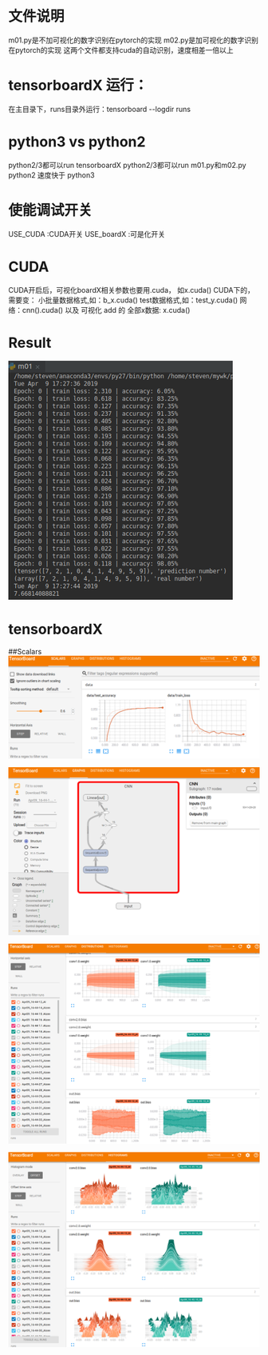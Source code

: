 # 文件说明
m01.py是不加可视化的数字识别在pytorch的实现
m02.py是加可视化的数字识别在pytorch的实现
这两个文件都支持cuda的自动识别，速度相差一倍以上

# tensorboardX 运行：
在主目录下，runs目录外运行：tensorboard --logdir runs

# python3 vs python2
python2/3都可以run tensorboardX
python2/3都可以run m01.py和m02.py
python2 速度快于 python3

# 使能调试开关
USE_CUDA    :CUDA开关 
USE_boardX  :可是化开关

# CUDA
CUDA开启后，可视化boardX相关参数也要用.cuda， 如x.cuda()
CUDA下的，需要变：
    小批量数据格式,如：b_x.cuda()
    test数据格式,如：test_y.cuda()
    网络：cnn().cuda()
    以及 可视化 add 的 全部x数据: x.cuda()
    
# Result
![result](images/result.png)

# tensorboardX
##Scalars
![scalars](images/scalars.png)

![graphs](images/graphs.png)

![distributions](images/distributions.png)

![histograms](images/histograms.png)

